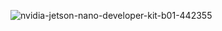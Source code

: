 ![nvidia-jetson-nano-developer-kit-b01-442355](https://github.com/raihannisn/JetsonNano/assets/137723185/d40db8e1-61d5-4d8d-9b4e-03f7c90509a1)
